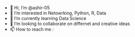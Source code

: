 - 👋 Hi, I’m @ashir-05
- 👀 I’m interested in Netowrking, Python, R, Data
- 🌱 I’m currently learning Data Science
- 💞️ I’m looking to collaborate on differnet and creative ideas
- 📫 How to reach me :

<!---
ashir-05/ashir-05 is a ✨ special ✨ repository because its `README.md` (this file) appears on your GitHub profile.
You can click the Preview link to take a look at your changes.
--->
